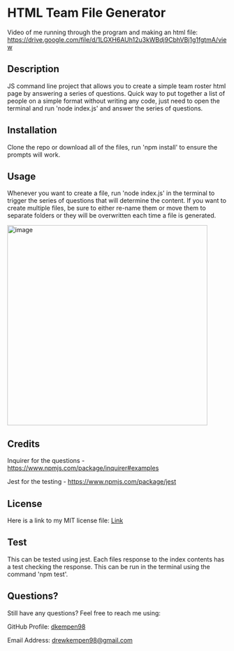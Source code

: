 # HTML Team File Generator

Video of me running through the program and making an html file: https://drive.google.com/file/d/1LGXH6AUh12u3kWBdj9CbhVBj1g1fgtmA/view

## Description

JS command line project that allows you to create a simple team roster html page by answering a series of questions. Quick way to put together a list of people on a simple format without writing any code, just need to open the terminal and run 'node index.js' and answer the series of questions.

## Installation

Clone the repo or download all of the files, run 'npm install' to ensure the prompts will work. 

## Usage

Whenever you want to create a file, run 'node index.js' in the terminal to trigger the series of questions that will determine the content. If you want to create multiple files, be sure to either re-name them or move them to separate folders or they will be overwritten each time a file is generated.

<img width="458" alt="image" src="https://user-images.githubusercontent.com/25507661/171545449-05ff85f4-8faa-47c4-8443-c26502ae9f6b.png">


## Credits

Inquirer for the questions - https://www.npmjs.com/package/inquirer#examples

Jest for the testing - https://www.npmjs.com/package/jest

## License

Here is a link to my MIT license file: [Link](./license)

## Test

This can be tested using jest. Each files response to the index contents has a test checking the response. This can be run in the terminal using the command 'npm test'.

## Questions?

Still have any questions? Feel free to reach me using:

GitHub Profile: [dkempen98](github.com/dkempen98)

Email Address: drewkempen98@gmail.com
